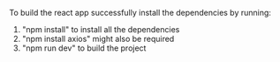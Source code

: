 To build the react app successfully install the dependencies by running:
1. "npm install" to install all the dependencies
2. "npm install axios" might also be required
3. "npm run dev" to build the project
